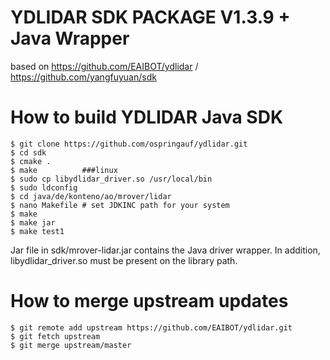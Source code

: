YDLIDAR SDK PACKAGE V1.3.9 + Java Wrapper
=====================================================================

based on https://github.com/EAIBOT/ydlidar / https://github.com/yangfuyuan/sdk

How to build YDLIDAR Java SDK
=====================================================================
    $ git clone https://github.com/ospringauf/ydlidar.git
    $ cd sdk
    $ cmake .
    $ make			###linux
    $ sudo cp libydlidar_driver.so /usr/local/bin
	$ sudo ldconfig
	$ cd java/de/konteno/ao/mrover/lidar
	$ nano Makefile # set JDKINC path for your system
	$ make
	$ make jar
	$ make test1

Jar file in sdk/mrover-lidar.jar contains the Java driver wrapper. In addition, libydlidar_driver.so must be present on the library path.

How to merge upstream updates
=====================================================================
	$ git remote add upstream https://github.com/EAIBOT/ydlidar.git
	$ git fetch upstream
	$ git merge upstream/master